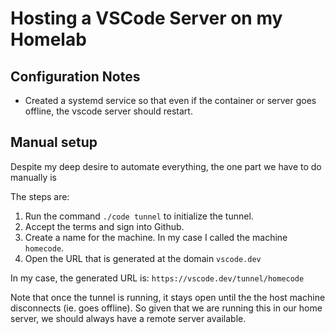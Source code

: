 # Hosting a VSCode Server on my Homelab

## Configuration Notes

* Created a systemd service so that even if the container or server goes offline, the vscode server should restart.

## Manual setup

Despite my deep desire to automate everything, the one part we have to do manually is 

The steps are:
1. Run the command `./code tunnel` to initialize the tunnel.
2. Accept the terms and sign into Github.
3. Create a name for the machine. In my case I called the machine `homecode`.
4. Open the URL that is generated at the domain `vscode.dev`

In my case, the generated URL is: `https://vscode.dev/tunnel/homecode`


Note that once the tunnel is running, it stays open until the the host machine disconnects (ie. goes offline). So given that we are running this in our home server, we should always have a remote server available.